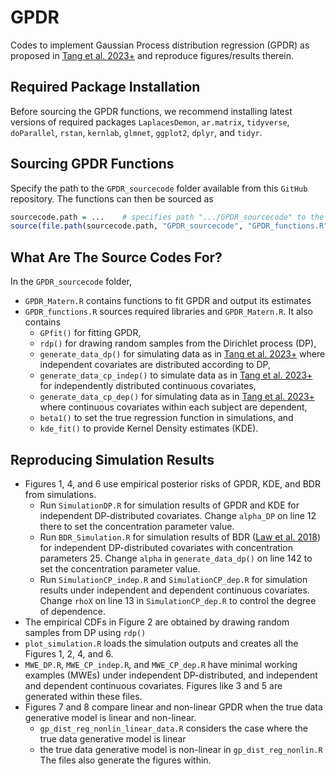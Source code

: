 # GPDR
Codes to implement Gaussian Process distribution regression (GPDR) as proposed in [Tang et al. 2023+](https://arxiv.org/abs/2303.06434) and reproduce figures/results therein.

## Required Package Installation

Before sourcing the GPDR functions, we recommend installing latest versions of required packages `LaplacesDemon`, `ar.matrix`, `tidyverse`, `doParallel`, `rstan`, `kernlab`, `glmnet`, `ggplot2`, `dplyr`, and `tidyr`.

## Sourcing GPDR Functions

Specify the path to the `GPDR_sourcecode` folder available from this `GitHub` repository. The functions can then be sourced as

``` r
sourcecode.path = ...    # specifies path ".../GPDR_sourcecode" to the GPDR_sourcecode folder
source(file.path(sourcecode.path, "GPDR_sourcecode", "GPDR_functions.R"))    # sources ".../GPDR_sourcecode/GPDR_functions.R"
```

## What Are The Source Codes For?

In the `GPDR_sourcecode` folder,
 
 * `GPDR_Matern.R` contains functions to fit GPDR and output its estimates
 * `GPDR_functions.R` sources required libraries and `GPDR_Matern.R`. It also contains
   * `GPfit()` for fitting GPDR,
   * `rdp()` for drawing random samples from the Dirichlet process (DP),
   * `generate_data_dp()` for simulating data as in [Tang et al. 2023+](https://arxiv.org/abs/2303.06434) where independent covariates are distributed according to DP,
   * `generate_data_cp_indep()` to simulate data as in [Tang et al. 2023+](https://arxiv.org/abs/2303.06434) for independently distributed continuous covariates,
   * `generate_data_cp_dep()` for simulating data as in [Tang et al. 2023+](https://arxiv.org/abs/2303.06434) where continuous covariates within each subject are dependent,
   * `beta1()` to set the true regression function in simulations, and
   * `kde_fit()` to provide Kernel Density estimates (KDE).

## Reproducing Simulation Results

* Figures 1, 4, and 6 use empirical posterior risks of GPDR, KDE, and BDR from simulations.
  * Run `SimulationDP.R` for simulation results of GPDR and KDE for independent DP-distributed covariates. Change `alpha_DP` on line 12 there to set the concentration parameter value.
  * Run `BDR_Simulation.R` for simulation results of BDR ([Law et al. 2018](https://proceedings.mlr.press/v84/law18a/law18a.pdf)) for independent DP-distributed covariates with concentration parameters 25. Change `alpha` in `generate_data_dp()` on line 142 to set the concentration parameter value.
  * Run `SimulationCP_indep.R` and `SimulationCP_dep.R` for simulation results under independent and dependent continuous covariates. Change `rhoX` on line 13 in `SimulationCP_dep.R` to control the degree of dependence.
* The empirical CDFs in Figure 2 are obtained by drawing random samples from DP using `rdp()`
* `plot_simulation.R` loads the simulation outputs and creates all the Figures 1, 2, 4, and 6.
* `MWE_DP.R`, `MWE_CP_indep.R`, and `MWE_CP_dep.R` have minimal working examples (MWEs) under independent DP-distributed, and independent and dependent continuous covariates. Figures like 3 and 5 are generated within these files.
* Figures 7 and 8 compare linear and non-linear GPDR when the true data generative model is linear and non-linear.
  * `gp_dist_reg_nonlin_linear_data.R` considers the case where the true data generative model is linear
  * the true data generative model is non-linear in `gp_dist_reg_nonlin.R`
  The files also generate the figures within.
